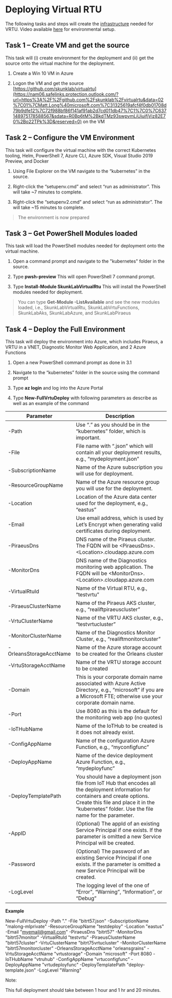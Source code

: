 Deploying Virtual RTU
===


The following tasks and steps will create the [infrastructure](./images/deployment.png) needed for VRTU.
Video available [here](./images/Task1.mpg) for environmental setup.

Task 1 – Create VM and get the source
---

This task will (i) create environment for the deployment and (ii) get the source
onto the virtual machine for the deployment.

1.  Create a Win 10 VM in Azure

2.  Logon the VM and get the source
    [https://github.com/skunklab/virtualrtu](https://nam06.safelinks.protection.outlook.com/?url=https%3A%2F%2Fgithub.com%2Fskunklab%2Fvirtualrtu&data=02%7C01%7CMatt.Long%40microsoft.com%7C31325619afcf4f0db01708d79b9dfe12%7C72f988bf86f141af91ab2d7cd011db47%7C1%7C0%7C637148975178588567&sdata=R0Bp6tM%2BkdTMz93swpvmLiUiuifjViz82E70%2Bo22TPk%3D&reserved=0)
    on the VM

Task 2 – Configure the VM Environment
---

This task will configure the virtual machine with the correct Kubernetes
tooling, Helm, PowerShell 7, Azure CLI, Azure SDK, Visual Studio 2019 Preview,
and Docker

1.  Using File Explorer on the VM navigate to the “kubernetes” in the source.

2.  Right-click the “setupenv.cmd” and select “run as administrator”.  This will
    take \~7 minutes to complete.

3.  Right-click the “setupenv2.cmd” and select “run as administrator”.  The will
    take \~15 minutes to complete.

>   The environment is now prepared

Task 3 – Get PowerShell Modules loaded
---

This task will load the PowerShell modules needed for deployment onto the
virtual machine.

1.  Open a command prompt and navigate to the "kubernetes" folder in the source.
2. Type **pwsh-preview**  This will open PowerShell 7 command prompt.

3.  Type **Install-Module SkunkLabVirtualRtu**  This will install the PowerShell
    modules needed for deployment.

>   You can type **Get-Module -ListAvailable** and see the new modules loaded,
>   i.e., SkunkLabVirtualRtu, SkunkLabVrtuFunctions, SkunkLabAks, SkunkLabAzure,
>   and SkunkLabPiraeus

Task 4 – Deploy the Full Environment
---

This task will deploy the environment into Azure, which includes Piraeus, a VRTU
in a VNET, Diagnostic Monitor Web Application, and 2 Azure Functions

1.  Open a new PowerShell command prompt as done in 3.1

2.  Navigate to the “kubernetes” folder in the source using the command prompt

3.  Type **az login** and log into the Azure Portal 

4.  Type **New-FullVrtuDeploy** with following parameters as describe as well as
    an example of the command

| **Parameter**            | **Description**                                                                                                                                                                                                                     |
|--------------------------|-------------------------------------------------------------------------------------------------------------------------------------------------------------------------------------------------------------------------------------|
| \-Path                   | Use “.” as you should be in the “kubernetes” folder, which is important.                                                                                                                                                            |
| \-File                   | File name with “.json” which will contain all your deployment results, e.g., “mydeployment.json”                                                                                                                                    |
| \-SubscriptionName       | Name of the Azure subscription you will use for deployment.                                                                                                                                                                         |
| \-ResourceGroupName      | Name of the Azure resource group you will use for the deployment.                                                                                                                                                                   |
| \-Location               | Location of the Azure data center used for the deployment, e.g., “eastus”                                                                                                                                                           |
| \-Email                  | Use email address, which is used by Let’s Encrypt when generating valid certificates during deployment.                                                                                                                             |
| \-PiraeusDns             | DNS name of the Piraeus cluster.  The FQDN will be \<PiraeusDns\>.\<Location\>.cloudapp.azure.com                                                                                                                                   |
| \-MonitorDns             | DNS name of the Diagnostics monitoring web application.  The FQDN will be \<MonitorDns\>.\<Location\>.cloudapp.azure.com                                                                                                            |
| \-VirtualRtuId           | Name of the Virtual RTU, e.g., “testvrtu”                                                                                                                                                                                           |
| \-PiraeusClusterName     | Name of the Piraeus AKS cluster, e.g., “realiftpiraeuscluster”                                                                                                                                                                      |
| \-VrtuClusterName        | Name of the VRTU AKS cluster, e.g., “testvrtucluster”                                                                                                                                                                               |
| \-MonitorClusterName     | Name of the Diagnostics Monitor Cluster, e.g., “realiftmonitorcluster”                                                                                                                                                              |
| \-OrleansStorageAcctName | Name of the Azure storage account to be created for the Orleans cluster                                                                                                                                                             |
| \-VrtuStorageAcctName    | Name of the VRTU storage account to be created                                                                                                                                                                                      |
| \-Domain                 | This is your corporate domain name associated with Azure Active Directory, e.g., “microsoft” if you are a Microsoft FTE; otherwise use your corporate domain name.                                                                  |
| \-Port                   | Use 8080 as this is the default for the monitoring web app (no quotes)                                                                                                                                                              |
| \-IoTHubName             | Name of the IoTHub to be created is it does not already exist.                                                                                                                                                                      |
| \-ConfigAppName          | Name of the configuration Azure Function, e.g., “myconfigfunc”                                                                                                                                                                      |
| \-DeployAppName          | Name of the device deployment Azure Function, e.g., “mydeployfunc”                                                                                                                                                                  |
| \-DeployTemplatePath     | You should have a deployment json file from IoT Hub that encodes all the deployment information for containers and create options.  Create this file and place it in the “kubernetes” folder.  Use the file name for the parameter. |
| \-AppID                  | (Optional) The appId of an existing Service Principal if one exists.  If the parameter is omitted a new Service Principal will be created.                                                                                          |
| \-Password               | (Optional) The password of an existing Service Principal if one exists.  If the parameter is omitted a new Service Principal will be created.                                                                                       |
| \-LogLevel               | The logging level of the one of “Error”, “Warning”, “Information”, or “Debug”                                                                                                                                                       |

**Example**

New-FullVrtuDeploy -Path "." -File "bitrt57.json" -SubscriptionName
"malong-mlprivate" -ResourceGroupName "testdeploy" -Location "eastus" -Email
"<myemail@gmail.com>" -PiraeusDns "bitrt57" -MonitorDns "bitrt57monitor"
-VirtualRtuId "testvrtu" -PiraeusClusterName "bitrt57cluster" -VrtuClusterName
"bitrt75vrtucluster" -MonitorClusterName "bitrt57monitorcluster"
-OrleansStorageAcctName "orleansgrains" -VrtuStorageAcctName "vrtustorage"
-Domain "microsoft" -Port 8080 -IoTHubName "vtruhub" -ConfigAppName
"vrtuconfigfunc" -DeployAppName "vrtudeployfunc" -DeployTemplatePath
"deploy-template.json" -LogLevel "Warning"

Note:

This full deployment should take between 1 hour and 1 hr and 20 minutes.

